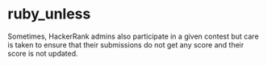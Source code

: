 # ruby_unless
 Sometimes, HackerRank admins also participate in a given contest but care is taken to ensure that their submissions do not get any score and their score is not updated.
